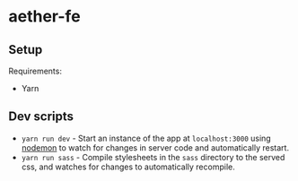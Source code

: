 # aether-fe

## Setup
Requirements:
* Yarn

## Dev scripts
* `yarn run dev` - Start an instance of the app at `localhost:3000` using [nodemon](https://nodemon.io/) to watch for changes in server code and automatically restart.
* `yarn run sass` - Compile stylesheets in the `sass` directory to the served css, and watches for changes to automatically recompile.
